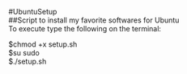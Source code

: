 #UbuntuSetup<br />
##Script to install my favorite softwares for Ubuntu<br />
To execute type the following on the terminal:<br />

$chmod +x setup.sh<br />
$su sudo<br />
$./setup.sh
